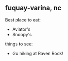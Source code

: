 ## fuquay-varina, nc

Best place to eat:

- Aviator's
- Snoopy's

things to see:

- Go hiking at Raven Rock!
